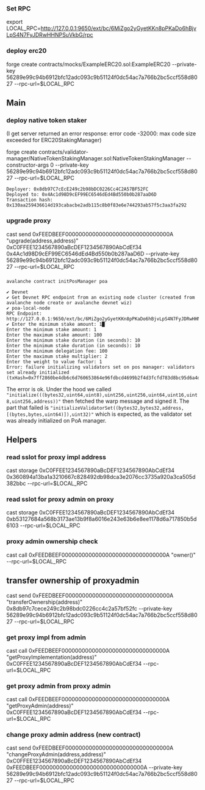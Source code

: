 ### Set RPC
export LOCAL_RPC=http://127.0.0.1:9650/ext/bc/6MiZgo2yGyetKKn8pPKaDo6hBjvLpS4N7FyJDRwHHNPSuVkbG/rpc

### deploy erc20

forge create contracts/mocks/ExampleERC20.sol:ExampleERC20 --private-key 56289e99c94b6912bfc12adc093c9b51124f0dc54ac7a766b2bc5ccf558d8027 --rpc-url=$LOCAL_RPC




## Main

### deploy native token staker

(I get server returned an error response: error code -32000: max code size exceeded for ERC20StakingManager) 

forge create contracts/validator-manager/NativeTokenStakingManager.sol:NativeTokenStakingManager --constructor-args 0 --private-key 56289e99c94b6912bfc12adc093c9b51124f0dc54ac7a766b2bc5ccf558d8027 --rpc-url=$LOCAL_RPC

```
Deployer: 0x8db97C7cEcE249c2b98bDC0226Cc4C2A57BF52FC
Deployed to: 0x4Ac1d98D9cEF99EC6546dEd4Bd550b0b287aaD6D
Transaction hash: 0x130aa259436614d193cabacbe2adb115c8b0f83e6e744293ab57f5c3aa3fa292
```

### upgrade proxy

cast send 0xFEEDBEEF0000000000000000000000000000000A "upgrade(address,address)" 0xC0FFEE1234567890aBcDEF1234567890AbCdEf34 0x4Ac1d98D9cEF99EC6546dEd4Bd550b0b287aaD6D --private-key 56289e99c94b6912bfc12adc093c9b51124f0dc54ac7a766b2bc5ccf558d8027 --rpc-url=$LOCAL_RPC

### 
```
avalanche contract initPosManager poa
```
```
✔ Devnet
✔ Get Devnet RPC endpoint from an existing node cluster (created from avalanche node create or avalanche devnet wiz)
✔ poa-local-node
RPC Endpoint: http://127.0.0.1:9650/ext/bc/6MiZgo2yGyetKKn8pPKaDo6hBjvLpS4N7FyJDRwHHNPSuVkbG/rpc
✔ Enter the minimum stake amount: 1█
Enter the minimum stake amount: 1
Enter the maximum stake amount: 100
Enter the minimum stake duration (in seconds): 10
Enter the minimum stake duration (in seconds): 10
Enter the minimum delegation fee: 100
Enter the maximum stake multiplier: 2
Enter the weight to value factor: 1
Error: failure initializing validators set on pos manager: validators set already initialized (txHash=0x7ff2860be4db6c6d760653864e96fdbcd4699b2f4d3fcfd783d8bc95d6a4d5c1)
```
The error is ok.
Under the hood we called `"initialize(((bytes32,uint64,uint8),uint256,uint256,uint64,uint16,uint8,uint256,address))"` then fetched the warp message and signed it.
The part that failed is `"initializeValidatorSet((bytes32,bytes32,address,[(bytes,bytes,uint64)]),uint32)"` which is expected, as the validator set was already initialized on PoA manager.




## Helpers

### read sslot for proxy impl address
cast storage 0xC0FFEE1234567890aBcDEF1234567890AbCdEf34 0x360894a13ba1a3210667c828492db98dca3e2076cc3735a920a3ca505d382bbc --rpc-url=$LOCAL_RPC

### read sslot for proxy admin on proxy
cast storage 0xC0FFEE1234567890aBcDEF1234567890AbCdEf34 0xb53127684a568b3173ae13b9f8a6016e243e63b6e8ee1178d6a717850b5d6103 --rpc-url=$LOCAL_RPC

### proxy admin ownership check
cast call 0xFEEDBEEF0000000000000000000000000000000A "owner()" --rpc-url=$LOCAL_RPC

## transfer ownership of proxyadmin
cast send 0xFEEDBEEF0000000000000000000000000000000A "transferOwnership(address)" 0x8db97c7cece249c2b98bdc0226cc4c2a57bf52fc --private-key 56289e99c94b6912bfc12adc093c9b51124f0dc54ac7a766b2bc5ccf558d8027 --rpc-url=$LOCAL_RPC




### get proxy impl from admin

cast call 0xFEEDBEEF0000000000000000000000000000000A "getProxyImplementation(address)" 0xC0FFEE1234567890aBcDEF1234567890AbCdEf34 --rpc-url=$LOCAL_RPC 

### get proxy admin from proxy admin

cast call 0xFEEDBEEF0000000000000000000000000000000A "getProxyAdmin(address)" 0xC0FFEE1234567890aBcDEF1234567890AbCdEf34 --rpc-url=$LOCAL_RPC

### change proxy admin address (new contract)
cast send 0xFEEDBEEF0000000000000000000000000000000A "changeProxyAdmin(address,address)" 0xC0FFEE1234567890aBcDEF1234567890AbCdEf34 0xFEEDBEEF0000000000000000000000000000000A --private-key 56289e99c94b6912bfc12adc093c9b51124f0dc54ac7a766b2bc5ccf558d8027 --rpc-url=$LOCAL_RPC